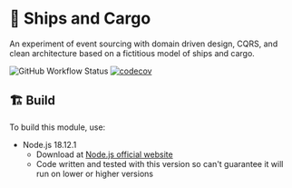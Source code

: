 # 🚢 Ships and Cargo
An experiment of event sourcing with domain driven design, CQRS, and clean architecture based on a fictitious model of ships and cargo.

![GitHub Workflow Status](https://img.shields.io/github/actions/workflow/status/waimun/event-sourcing-ts/ships-n-cargo.yml?branch=main)
[![codecov](https://codecov.io/gh/waimun/event-sourcing-ts/branch/main/graph/badge.svg?token=PAWBB5Z6Q4)](https://codecov.io/gh/waimun/event-sourcing-ts)

## 🏗️ Build
To build this module, use:

- Node.js 18.12.1
  - Download at [Node.js official website](https://nodejs.org/)
  - Code written and tested with this version so can't guarantee it will run on lower or higher versions
